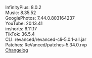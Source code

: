 InfinityPlus: 8.0.2  
Music: 8.35.52  
GooglePhotos: 7.44.0.803164237  
YouTube: 20.13.41  
inshorts: 6.11.17  
TikTok: 36.5.4  
CLI: revanced/revanced-cli-5.0.1-all.jar  
Patches: ReVanced/patches-5.34.0.rvp  
[Changelog](https://github.com/ReVanced/revanced-patches/releases/tag/v5.34.0)  
